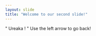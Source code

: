 ```yaml
---
layout: slide
title: "Welcome to our second slide!"
---
```

" Ureaka ! "
Use the left arrow to go back!
